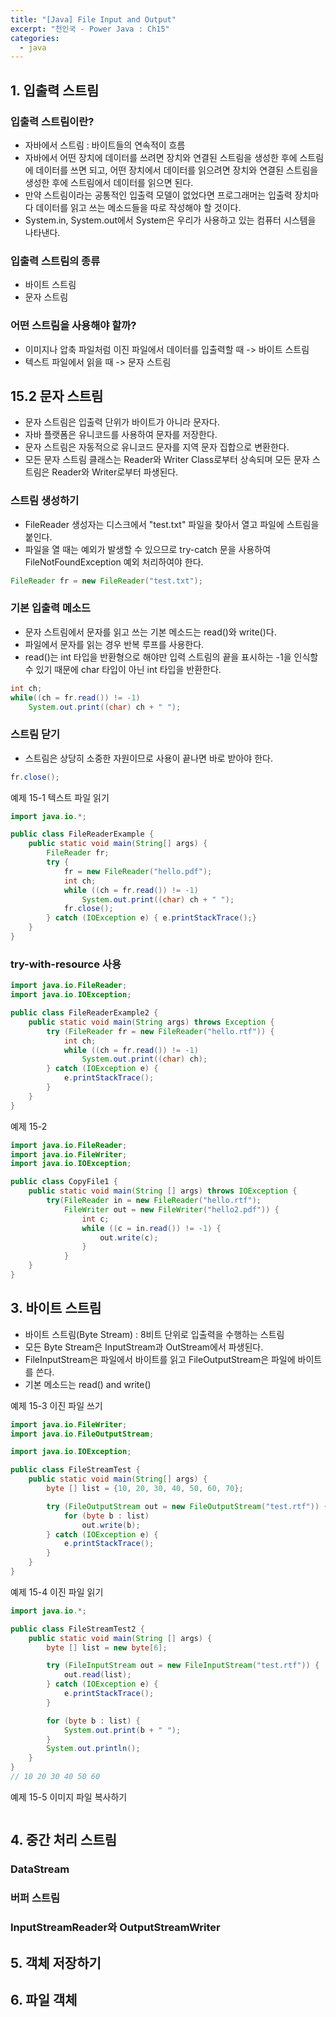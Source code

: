 ```yaml
---
title: "[Java] File Input and Output"
excerpt: "천인국 - Power Java : Ch15"
categories:
  - java
---
```

## 1. 입출력 스트림

### 입출력 스트림이란?

- 자바에서 스트림 : 바이트들의 연속적이 흐름
- 자바에서 어떤 장치에 데이터를 쓰려면 장치와 연결된 스트림을 생성한 후에 스트림에 데이터를 쓰면 되고, 어떤 장치에서 데이터를 읽으려면 장치와 연결된 스트림을 생성한 후에 스트림에서 데이터를 읽으면 된다.
- 만약 스트림이라는 공통적인 입출력 모델이 없었다면 프로그래머는 입출력 장치마다 데이터를 읽고 쓰는 메소드들을 따로 작성해야 할 것이다.
- System.in, System.out에서 System은 우리가 사용하고 있는 컴퓨터 시스템을 나타낸다.

### 입출력 스트림의 종류

- 바이트 스트림
- 문자 스트림

### 어떤 스트림을 사용해야 할까?

- 이미지나 압축 파일처럼 이진 파일에서 데이터를 입출력할 때 -> 바이트 스트림
- 텍스트 파일에서 읽을 때 -> 문자 스트림

## 15.2 문자 스트림

- 문자 스트림은 입출력 단위가 바이트가 아니라 문자다.
- 자바 플랫폼은 유니코드를 사용하여 문자를 저장한다.
- 문자 스트림은 자동적으로 유니코드 문자를 지역 문자 집합으로 변환한다.
- 모든 문자 스트림 클래스는 Reader와 Writer Class로부터 상속되며 모든 문자 스트림은 Reader와 Writer로부터 파생된다.

### 스트림 생성하기

- FileReader 생성자는 디스크에서 "test.txt" 파일을 찾아서 열고 파일에 스트림을 붙인다.
- 파일을 열 때는 예외가 발생할 수 있으므로 try-catch 문을 사용하여 FileNotFoundException 예외 처리하여야 한다.

```java
FileReader fr = new FileReader("test.txt");
```

### 기본 입출력 메소드

- 문자 스트림에서 문자를 읽고 쓰는 기본 메소드는 read()와 write()다.
- 파일에서 문자를 읽는 경우 반복 루프를 사용한다.
- read()는 int 타입을 반환형으로 해야만 입력 스트림의 끝을 표시하는 -1을 인식할 수 있기 때문에 char 타입이 아닌 int 타입을 반환한다.

```java
int ch;
while((ch = fr.read()) != -1)
    System.out.print((char) ch + " ");
```

### 스트림 닫기

- 스트림은 상당히 소중한 자원이므로 사용이 끝나면 바로 받아야 한다.

```java
fr.close();
```

예제 15-1 텍스트 파일 읽기

```java
import java.io.*;

public class FileReaderExample {
    public static void main(String[] args) {
        FileReader fr;
        try {
            fr = new FileReader("hello.pdf");
            int ch;
            while ((ch = fr.read()) != -1)
                System.out.print((char) ch + " ");
            fr.close();
        } catch (IOException e) { e.printStackTrace();}
    }
}
```

### try-with-resource 사용

```java
import java.io.FileReader;
import java.io.IOException;

public class FileReaderExample2 {
    public static void main(String args) throws Exception {
        try (FileReader fr = new FileReader("hello.rtf")) {
            int ch;
            while ((ch = fr.read()) != -1)
                System.out.print((char) ch);
        } catch (IOException e) {
            e.printStackTrace();
        }
    }
}
```

예제 15-2

```java
import java.io.FileReader;
import java.io.FileWriter;
import java.io.IOException;

public class CopyFile1 {
    public static void main(String [] args) throws IOException {
        try(FileReader in = new FileReader("hello.rtf");
            FileWriter out = new FileWriter("hello2.pdf")) {
                int c;
                while ((c = in.read()) != -1) {
                    out.write(c);
                }
            }
    }
}
```

## 3. 바이트 스트림

- 바이트 스트림(Byte Stream) : 8비트 단위로 입출력을 수행하는 스트림
- 모든 Byte Stream은 InputStream과 OutStream에서 파생된다.
- FileInputStream은 파일에서 바이트를 읽고 FileOutputStream은 파일에 바이트를 쓴다.
- 기본 메소드는 read() and write()

예제 15-3 이진 파일 쓰기

```java
import java.io.FileWriter;
import java.io.FileOutputStream;

import java.io.IOException;

public class FileStreamTest {
    public static void main(String[] args) {
        byte [] list = {10, 20, 30, 40, 50, 60, 70};

        try (FileOutputStream out = new FileOutputStream("test.rtf")) {
            for (byte b : list)
                out.write(b);
        } catch (IOException e) {
            e.printStackTrace();
        }
    }
}
```

예제 15-4 이진 파일 읽기

```java
import java.io.*;

public class FileStreamTest2 {
    public static void main(String [] args) {
        byte [] list = new byte[6];

        try (FileInputStream out = new FileInputStream("test.rtf")) {
            out.read(list);
        } catch (IOException e) {
            e.printStackTrace();
        }

        for (byte b : list) {
            System.out.print(b + " ");
        }
        System.out.println();
    }
}
// 10 20 30 40 50 60 
````

예제 15-5 이미지 파일 복사하기

```java
```

## 4. 중간 처리 스트림

### DataStream

### 버퍼 스트림

### InputStreamReader와 OutputStreamWriter

## 5. 객체 저장하기

## 6. 파일 객체
